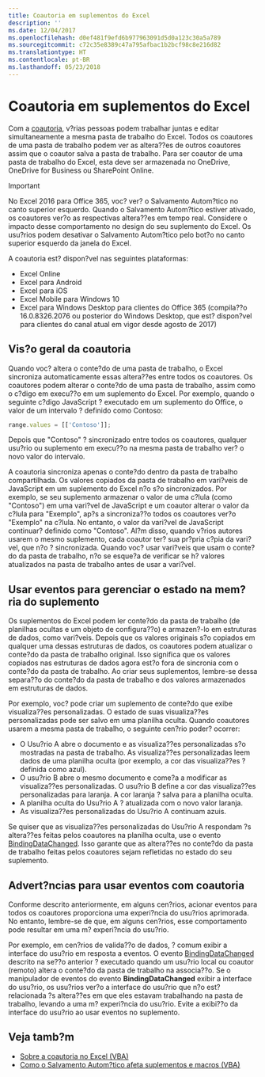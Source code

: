 ```yaml
---
title: Coautoria em suplementos do Excel
description: ''
ms.date: 12/04/2017
ms.openlocfilehash: d0ef481f9efd6b977963091d5d0a123c30a5a789
ms.sourcegitcommit: c72c35e8389c47a795afbac1b2bcf98c8e216d82
ms.translationtype: HT
ms.contentlocale: pt-BR
ms.lasthandoff: 05/23/2018
---
```

# <a name="coauthoring-in-excel-add-ins"></a>Coautoria em suplementos do Excel  

Com a [coautoria](https://support.office.com/en-US/article/Collaborate-on-Excel-workbooks-at-the-same-time-with-co-authoring-7152aa8b-b791-414c-a3bb-3024e46fb104), v?rias pessoas podem trabalhar juntas e editar simultaneamente a mesma pasta de trabalho do Excel. Todos os coautores de uma pasta de trabalho podem ver as altera??es de outros coautores assim que o coautor salva a pasta de trabalho. Para ser coautor de uma pasta de trabalho do Excel, esta deve ser armazenada no OneDrive, OneDrive for Business ou SharePoint Online.

> [!IMPORTANT]
> No Excel 2016 para Office 365, voc? ver? o Salvamento Autom?tico no canto superior esquerdo. Quando o Salvamento Autom?tico estiver ativado, os coautores ver?o as respectivas altera??es em tempo real. Considere o impacto desse comportamento no design do seu suplemento do Excel. Os usu?rios podem desativar o Salvamento Autom?tico pelo bot?o no canto superior esquerdo da janela do Excel.

A coautoria est? dispon?vel nas seguintes plataformas:

- Excel Online
- Excel para Android
- Excel para iOS
- Excel Mobile para Windows 10
- Excel para Windows Desktop para clientes do Office 365 (compila??o 16.0.8326.2076 ou posterior do Windows Desktop, que est? dispon?vel para clientes do canal atual em vigor desde agosto de 2017)

## <a name="coauthoring-overview"></a>Vis?o geral da coautoria
 
Quando voc? altera o conte?do de uma pasta de trabalho, o Excel sincroniza automaticamente essas altera??es entre todos os coautores. Os coautores podem alterar o conte?do de uma pasta de trabalho, assim como o c?digo em execu??o em um suplemento do Excel. Por exemplo, quando o seguinte c?digo JavaScript ? executado em um suplemento do Office, o valor de um intervalo ? definido como Contoso:

```js
range.values = [['Contoso']];
```
Depois que "Contoso" ? sincronizado entre todos os coautores, qualquer usu?rio ou suplemento em execu??o na mesma pasta de trabalho ver? o novo valor do intervalo. 

A coautoria sincroniza apenas o conte?do dentro da pasta de trabalho compartilhada. Os valores copiados da pasta de trabalho em vari?veis de JavaScript em um suplemento do Excel n?o s?o sincronizados. Por exemplo, se seu suplemento armazenar o valor de uma c?lula (como "Contoso") em uma vari?vel de JavaScript e um coautor alterar o valor da c?lula para "Exemplo", ap?s a sincroniza??o todos os coautores ver?o "Exemplo" na c?lula. No entanto, o valor da vari?vel de JavaScript continuar? definido como "Contoso". Al?m disso, quando v?rios autores usarem o mesmo suplemento, cada coautor ter? sua pr?pria c?pia da vari?vel, que n?o ? sincronizada. Quando voc? usar vari?veis que usam o conte?do da pasta de trabalho, n?o se esque?a de verificar se h? valores atualizados na pasta de trabalho antes de usar a vari?vel. 

## <a name="use-events-to-manage-the-in-memory-state-of-your-add-in"></a>Usar eventos para gerenciar o estado na mem?ria do suplemento
 
Os suplementos do Excel podem ler conte?do da pasta de trabalho (de planilhas ocultas e um objeto de configura??o) e armazen?-lo em estruturas de dados, como vari?veis. Depois que os valores originais s?o copiados em qualquer uma dessas estruturas de dados, os coautores podem atualizar o conte?do da pasta de trabalho original. Isso significa que os valores copiados nas estruturas de dados agora est?o fora de sincronia com o conte?do da pasta de trabalho. Ao criar seus suplementos, lembre-se dessa separa??o do conte?do da pasta de trabalho e dos valores armazenados em estruturas de dados.

Por exemplo, voc? pode criar um suplemento de conte?do que exibe visualiza??es personalizadas. O estado de suas visualiza??es personalizadas pode ser salvo em uma planilha oculta. Quando coautores usarem a mesma pasta de trabalho, o seguinte cen?rio poder? ocorrer:

- O Usu?rio A abre o documento e as visualiza??es personalizadas s?o mostradas na pasta de trabalho. As visualiza??es personalizadas leem dados de uma planilha oculta (por exemplo, a cor das visualiza??es ? definida como azul).
- O usu?rio B abre o mesmo documento e come?a a modificar as visualiza??es personalizadas. O usu?rio B define a cor das visualiza??es personalizadas para laranja. A cor laranja ? salva para a planilha oculta.
- A planilha oculta do Usu?rio A ? atualizada com o novo valor laranja.
- As visualiza??es personalizadas do Usu?rio A continuam azuis. 

Se quiser que as visualiza??es personalizadas do Usu?rio A respondam ?s altera??es feitas pelos coautores na planilha oculta, use o evento [BindingDataChanged](https://dev.office.com/reference/add-ins/shared/binding.bindingdatachangedevent). Isso garante que as altera??es no conte?do da pasta de trabalho feitas pelos coautores sejam refletidas no estado do seu suplemento.

## <a name="caveats-to-using-events-with-coauthoring"></a>Advert?ncias para usar eventos com coautoria 

Conforme descrito anteriormente, em alguns cen?rios, acionar eventos para todos os coautores proporciona uma experi?ncia do usu?rios aprimorada. No entanto, lembre-se de que, em alguns cen?rios, esse comportamento pode resultar em uma m? experi?ncia do usu?rio. 

Por exemplo, em cen?rios de valida??o de dados, ? comum exibir a interface do usu?rio em resposta a eventos. O evento [BindingDataChanged](https://dev.office.com/reference/add-ins/shared/binding.bindingdatachangedevent) descrito na se??o anterior ? executado quando um usu?rio local ou coautor (remoto) altera o conte?do da pasta de trabalho na associa??o. Se o manipulador de eventos do evento **BindingDataChanged** exibir a interface do usu?rio, os usu?rios ver?o a interface do usu?rio que n?o est? relacionada ?s altera??es em que eles estavam trabalhando na pasta de trabalho, levando a uma m? experi?ncia do usu?rio. Evite a exibi??o da interface do usu?rio ao usar eventos no suplemento.

## <a name="see-also"></a>Veja tamb?m 

- [Sobre a coautoria no Excel (VBA)](https://msdn.microsoft.com/en-us/vba/excel-vba/articles/about-coauthoring-in-excel) 
- [Como o Salvamento Autom?tico afeta suplementos e macros (VBA)](https://msdn.microsoft.com/en-us/vba/office-shared-vba/articles/how-autosave-impacts-addins-and-macros) 
